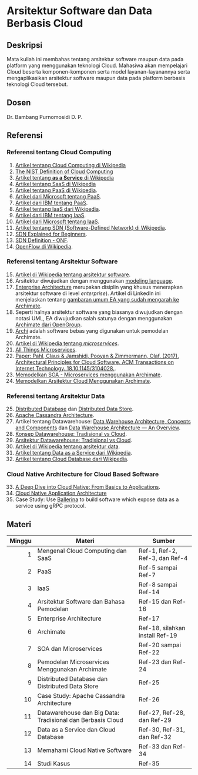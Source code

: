 # Arsitektur Software dan Data Berbasis Cloud

## Deskripsi

Mata kuliah ini membahas tentang arsitektur software maupun data pada platform yang menggunakan teknologi Cloud. Mahasiwa akan mempelajari Cloud beserta komponen-komponen serta model layanan-layanannya serta mengaplikasikan arsitektur software maupun data pada platform berbasis teknologi Cloud tersebut.

## Dosen

Dr. Bambang Purnomosidi D. P.

## Referensi

### Referensi tentang Cloud Computing

1.  [Artikel tentang Cloud Computing di Wikipedia](https://en.wikipedia.org/wiki/Cloud_computing)
2.  [The NIST Definition of Cloud Computing](https://nvlpubs.nist.gov/nistpubs/Legacy/SP/nistspecialpublication800-145.pdf)
3.  [Artikel tentang **as a Service** di Wikipedia](https://en.wikipedia.org/wiki/As_a_service)
4.  [Artikel tentang SaaS di Wikipedia](https://en.wikipedia.org/wiki/Software_as_a_service)
5. [Artikel tentang PaaS di Wikipedia](https://en.wikipedia.org/wiki/Platform_as_a_service).
6. [Artikel dari Microsoft tentang PaaS](https://azure.microsoft.com/en-us/overview/what-is-paas/).
7. [Artikel dari IBM tentang PaaS](https://www.ibm.com/cloud/learn/paas).
8. [Artikel tentang IaaS dari Wikipedia](https://en.wikipedia.org/wiki/Infrastructure_as_a_service).
9. [Artikel dari IBM tentang IaaS](https://www.ibm.com/cloud/learn/iaas).
10. [Artikel dari Microsoft tentang IaaS](https://azure.microsoft.com/en-us/overview/what-is-iaas/).
11. [Artikel tentang SDN (Software-Defined Network) di Wikipedia](https://en.wikipedia.org/wiki/Software-defined_networking).
12. [SDN Explained for Beginners](https://www.howtoforge.com/tutorial/software-defined-networking-sdn-explained-for-beginners/).
13. [SDN Definition - ONF](https://www.opennetworking.org/sdn-definition/).
14. [OpenFlow di Wikipedia](https://en.wikipedia.org/wiki/OpenFlow).

### Referensi tentang Arsitektur Software

15. [Artikel di Wikipedia tentang arsitektur software](https://en.wikipedia.org/wiki/Software_architecture).
16. Arsitektur diwujudkan dengan menggunakan [modeling language](https://en.wikipedia.org/wiki/Modeling_language).
17. [Enterprise Architecture](https://en.wikipedia.org/wiki/Enterprise_architecture) merupakan disiplin yang khusus menerapkan arsitektur software di level *enterprise*). Artikel di LinkedIn ini menjelaskan tentang [gambaran umum EA yang sudah mengarah ke Archimate](https://www.linkedin.com/pulse/think-small-enterprise-architecture-tactical-level-tero-karttunen/).
18. Seperti halnya arsitektur software yang biasanya diwujudkan dengan notasi UML, EA diwujudkan salah satunya dengan menggunakan [Archimate dari OpenGroup](https://www.opengroup.org/archimate-home).
19. [Archi](https://www.archimatetool.com/) adalah software bebas yang digunakan untuk pemodelan Archimate.
20. [Artikel di Wikipedia tentang *microservices*](https://en.wikipedia.org/wiki/Microservices).
21. [All Things Microservices](https://microservices.io/).
22. [Paper: Pahl, Claus & Jamshidi, Pooyan & Zimmermann, Olaf. (2017). Architectural Principles for Cloud Software. ACM Transactions on Internet Technology. 18.10.1145/3104028.](https://www.researchgate.net/publication/317348634_Architectural_Principles_for_Cloud_Software).
23. [Memodelkan SOA - Microservices menggunakan Archimate](https://medium.com/@yellekau/modelling-with-archimate-3-event-based-soa-a17916184426).
24. [Memodelkan Arsitektur Cloud Menggunakan Archimate](https://www.linkedin.com/pulse/presenting-decentralized-cloud-architecture-archimate-tero-karttunen/).

### Referensi tentang Arsitektur Data

25. [Distributed Database](https://en.wikipedia.org/wiki/Distributed_database) dan [Distributed Data Store](https://en.wikipedia.org/wiki/Distributed_data_store).
26. [Apache Cassandra Architecture](https://cassandra.apache.org/doc/latest/architecture/).
27. Artikel tentang Datawarehouse: [Data Warehouse Architecture, Concepts and Components](https://www.guru99.com/data-warehouse-architecture.html) dan [Data Warehouse Architecture — An Overview](https://techburst.io/data-warehouse-architecture-an-overview-2b89287b6071).
28. [Konsep Datawarehouse: Tradisional vs Cloud](https://panoply.io/data-warehouse-guide/data-warehouse-concepts-traditional-vs-cloud/).
29. [Arsitektur Datawarehouse: Tradisional vs Cloud](https://panoply.io/data-warehouse-guide/data-warehouse-architecture-traditional-vs-cloud/).
30. [Artikel di Wikipedia tentang arsitektur data](https://en.wikipedia.org/wiki/Data_architecture).
31. [Artikel tentang Data as a Service dari Wikipedia](https://en.wikipedia.org/wiki/Data_as_a_service).
32. [Artikel tentang Cloud Database dari Wikipedia](https://en.wikipedia.org/wiki/Cloud_database).

### Cloud Native Architecture for Cloud Based Software

33. [A Deep Dive into Cloud Native: From Basics to Applications](https://hackernoon.com/a-deep-dive-into-cloud-native-from-basics-to-applications-70d4d9f20e4). 
34. [Cloud Native Application Architecture](https://medium.com/walmartlabs/cloud-native-application-architecture-a84ddf378f82)
35. Case Study: Use [Ballerina](https://ballerina.io/) to build software which expose data as a service using gRPC protocol.

## Materi

| Minggu | Materi | Sumber |
|-------:|--------|--------|
| 1 | Mengenal Cloud Computing dan SaaS| Ref-1, Ref-2, Ref-3, dan Ref-4 |
| 2 | PaaS | Ref-5 sampai Ref-7 |
| 3 | IaaS | Ref-8 sampai Ref-14 |
| 4 | Arsitektur Software dan Bahasa Pemodelan | Ref-15 dan Ref-16 |
| 5 | Enterprise Architecture | Ref-17 |
| 6 | Archimate | Ref-18, silahkan install Ref-19 |
| 7 | SOA dan Microservices | Ref-20 sampai Ref-22 |
| 8 | Pemodelan Microservices Menggunakan Archimate | Ref-23 dan Ref-24 |
| 9 | Distributed Database dan Distributed Data Store | Ref-25 |
| 10 | Case Study: Apache Cassandra Architecture | Ref-26 |
| 11 | Datawarehouse dan Big Data: Tradisional dan Berbasis Cloud | Ref-27, Ref-28, dan Ref-29 |
| 12 | Data as a Service dan Cloud Database | Ref-30, Ref-31, dan Ref-32 |
| 13 | Memahami Cloud Native Software | Ref-33 dan Ref-34 |
| 14 | Studi Kasus | Ref-35 |
